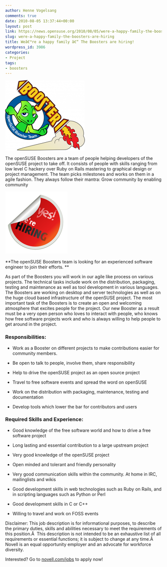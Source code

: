 ```yaml
---
author: Henne Vogelsang
comments: true
date: 2010-08-05 13:37:44+00:00
layout: post
link: https://news.opensuse.org/2010/08/05/were-a-happy-family-the-boosters-are-hiring/
slug: were-a-happy-family-the-boosters-are-hiring
title: Weâ€™re a happy family â€“ The Boosters are hiring!
wordpress_id: 3986
categories:
- Project
tags:
- boosters
---
```


[![](/wp-content/uploads/2010/08/256px-Logo-boosters.png)](http://en.opensuse.org/openSUSE:Boosters)

The openSUSE Boosters are a team of people helping developers of the  openSUSE project to take off. It consists of people with skills ranging from low level C hackery over Ruby  on Rails mastering to graphical design or project management. The team  picks milestones and works on them in a agile fashion. They always  follow their mantra: Grow community by enabling community

[![](/wp-content/uploads/2010/08/hiring.png)](http://careers.novell.com/psp/css89prd/EMPLOYEE/HRMS/c/HRS_HRAM.HRS_CE.GBL)

**The openSUSE Boosters team is looking for an experienced  software engineer to join their efforts. **

<!-- more -->As part of the Boosters you will work in our agile  like process on  various projects. The technical tasks include work on the distribution,  packaging, testing and maintenance as well as tool  development in  various languages. The Boosters are working on desktop and server  technologies as well as on the huge cloud based infrastructure of  the  openSUSE project. The most important task of the Boosters is to create an open and welcoming atmosphere that excites people for the project. Our new Booster as a result must be a very open person who loves to interact with people, who knows how free software projects work and who is always willing to help people to get around in the project.


### Responsibilities:





	
  * Work as a Booster on different projects to make contributions  easier for community members.

	
  * Be open to talk to people, involve them, share responsibility

	
  * Help to drive the openSUSE project as an open source project

	
  * Travel to free software events and spread the word on openSUSE

	
  * Work on the distribution with packaging, maintenance, testing and documentation

	
  * Develop tools which lower the bar for contributors and users




### Required Skills and Experience:





	
  * Good knowledge of the free software world and how to drive a free software project

	
  * Long lasting and essential contribution to a large upstream project

	
  * Very good knowledge of the openSUSE project

	
  * Open minded and tolerant and friendly personality

	
  * Very good communication skills within the community. At home in IRC, mailinglists and wikis

	
  * Good development skills in web technologies such as Ruby on Rails, and in scripting languages such as Python or Perl

	
  * Good development skills in C or C++

	
  * Willing to travel and work on FOSS events


Disclaimer: This job description is for  informational purposes, to describe the primary duties, skills and  abilities necessary to meet the requirements of this position.Â  This  description is not intended to be an exhaustive list of all requirements  or essential functions; it is subject to change at any time.Â  Novell is an equal opportunity employer and an advocate for  workforce diversity.

Interested? Go to [novell.com/jobs](http://careers.novell.com/psp/css89prd/EMPLOYEE/HRMS/c/HRS_HRAM.HRS_CE.GBL) to apply now!
